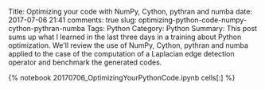 ﻿Title: Optimizing your code with NumPy, Cython, pythran and numba
date: 2017-07-06 21:41
comments: true
slug: optimizing-python-code-numpy-cython-pythran-numba
Tags: Python
Category: Python
Summary: This post sums up what I learned in the last three days in a training about Python optimization. We'll review the use of NumPy, Cython, pythran and numba applied to the case of the computation of a Laplacian edge detection operator and benchmark the generated codes.

{% notebook 20170706_OptimizingYourPythonCode.ipynb cells[:] %}
